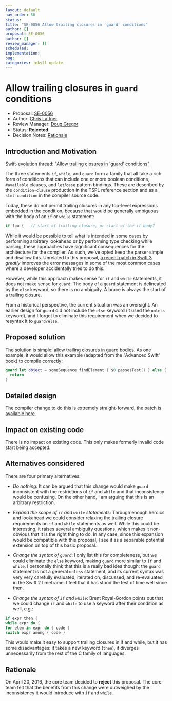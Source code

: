 ```yaml
---
layout: default
nav_order: 56
status: 
title: "SE-0056 Allow trailing closures in `guard` conditions"
author: []
proposal: SE-0056
author: []
review_manager: []
scheduled: 
implementation: 
bug: 
categories: jekyll update
---
```


# Allow trailing closures in `guard` conditions

* Proposal: [SE-0056](0056-trailing-closures-in-guard.md)
* Author: [Chris Lattner](https://github.com/lattner)
* Review Manager: [Doug Gregor](https://github.com/DougGregor)
* Status: **Rejected**
* Decision Notes: [Rationale](https://lists.swift.org/pipermail/swift-evolution-announce/2016-April/000108.html)

## Introduction and Motivation

Swift-evolution thread: ["Allow trailing closures in 'guard' conditions"](https://lists.swift.org/pipermail/swift-evolution/Week-of-Mon-20160321/013141.html)

The three statements `if`, `while`, and `guard` form a family that all take a
rich form of conditions that can include one or more boolean conditions,
`#available` clauses, and `let`/`case` pattern bindings.  These are described by
the `condition-clause` production in the TSPL reference section and as a
`stmt-condition` in the compiler source code.

Today, these do not permit trailing closures in any top-level expressions 
embedded in the condition, because that would be generally ambiguous with the
body of an `if` or `while` statement:

```Swift
if foo {   // start of trailing closure, or start of the if body?
```

While it would be possible to tell what is intended in some cases by performing
arbitrary lookahead or by performing type checking while parsing, these
approaches have significant consequences for the architecture for the compiler.
As such, we've opted keep the parser simple and disallow this.  Unrelated to
this proposal, [a recent patch in Swift 3](https://github.com/apple/swift/commit/30ec0f4128525a16f998e04ae8b1f70180627446) *greatly* improves the
error messages in some of the most common cases where a developer accidentally
tries to do this. 

However, while this approach makes sense for `if` and `while` statements, it
does not make sense for `guard`: The body of a `guard` statement is delineated by
the `else` keyword, so there is no ambiguity.  A brace is always the start of a
trailing closure.

From a historical perspective, the current situation was an oversight.  An 
earlier design for `guard` did not include the `else` keyword (it used the
`unless` keyword), and I forgot to eliminate this requirement when we decided to
resyntax it to `guard/else`. 


## Proposed solution

The solution is simple: allow trailing closures in guard bodies.  As one
example, it would allow this example (adapted from the "Advanced Swift" book) to
compile correctly:

```swift
guard let object = someSequence.findElement { $0.passesTest() } else {
  return
}
```

## Detailed design

The compiler change to do this is extremely straight-forward, the patch is
[available here](https://lists.swift.org/pipermail/swift-evolution/attachments/20160322/50c40166/attachment.obj).

## Impact on existing code

There is no impact on existing code.  This only makes formerly invalid code
start being accepted.

## Alternatives considered

There are four primary alternatives:

 * *Do nothing*: It can be argued that this change would make `guard` inconsistent
   with the restrictions of `if` and `while` and that inconsistency would be
   confusing.  On the other hand, I am arguing that this is an arbitrary
   restriction.

 * *Expand the scope of `if` and `while` statements*:  Through enough heroics
   and lookahead we could consider relaxing the trailing closure requirements on
   `if` and `while` statements as well.  While this could be interesting, it
   raises several ambiguity questions, which makes it non-obvious that it is the
   right thing to do.  In any case, since this expansion would
   be compatible with this proposal, I see it as a separable potential extension
   on top of this basic proposal.

 * *Change the syntax of `guard`*: I only list this for completeness, but we
   could eliminate the `else` keyword, making `guard` more similar to `if` and 
   `while`.  I personally think that this is a really bad idea though: the 
   `guard` statement is not a general `unless` statement, and its current syntax
   was very very carefully evaluated, iterated on, discussed, and re-evaluated
   in the Swift 2 timeframe.  I feel that it has stood the test of time well
   since then.

 * *Change the syntax of `if` and `while`*: Brent Royal-Gordon points out that
   we could change `if` and `while` to use a keyword after their condition as
   well, e.g.:

```swift
if expr then {
while expr do {
for elem in expr do { code }
switch expr among { code }
```

   This would make it easy to support trailing closures in if and while, but it
   has some disadvantages: it takes a new keyword (`then`), it diverges
   unnecessarily from the rest of the C family of languages.

## Rationale

On April 20, 2016, the core team decided to **reject** this
proposal. The core team felt that the benefits from this change were
outweighed by the inconsistency it would introduce with `if` and
`while`.
